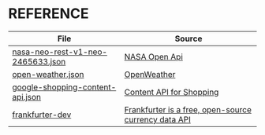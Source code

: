 REFERENCE
=========

| File                                                    | Source                                                                                                        |
|---------------------------------------------------------|---------------------------------------------------------------------------------------------------------------|
| [nasa-neo-rest-v1-neo-2465633.json](/json-samples/nasa-neo-rest-v1-neo-2465633.json) | [NASA Open Api](https://api.nasa.gov/neo/rest/v1/neo/2465633?api_key=DEMO_KEY)                                |
| [open-weather.json](/json-samples/open-weather.json)    | [OpenWeather](https://openweathermap.org/current#example_JSON)                                                |
| [google-shopping-content-api.json](/json-samples/google-shopping-content-api.json) | [Content API for Shopping](https://developers.google.com/shopping-content/guides/products/products-api?hl=en) |
| [frankfurter-dev](/json-samples/frankfurter-dev-v1.json)| [Frankfurter is a free, open-source currency data API](https://api.frankfurter.dev/v1/latest) |
